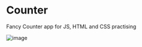 # Counter
Fancy Counter app for JS, HTML and CSS practising

![image](https://github.com/ZanaColak/Counter/assets/113145034/a91fd88e-986a-4b1d-8873-0c8be4d5e244)
